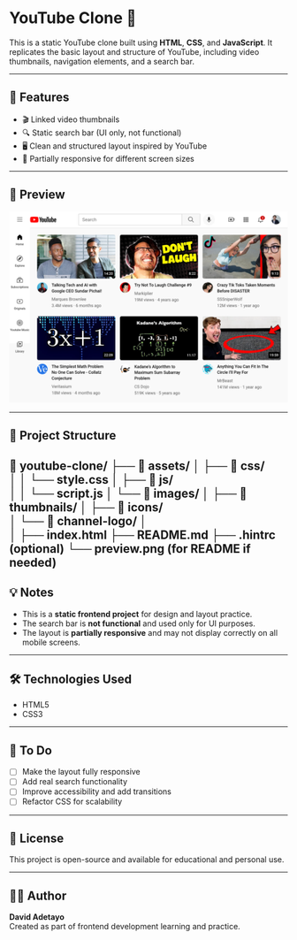 # YouTube Clone 🎥

This is a static YouTube clone built using **HTML**, **CSS**, and **JavaScript**. It replicates the basic layout and structure of YouTube, including video thumbnails, navigation elements, and a search bar.

---

## 🚀 Features

- 🎬 Linked video thumbnails
- 🔍 Static search bar (UI only, not functional)
- 🖥️ Clean and structured layout inspired by YouTube
- 📱 Partially responsive for different screen sizes

---

## 📸 Preview

![Screenshot of YouTube Clone](./preview.png)  


---

## 📁 Project Structure

📂 youtube-clone/
├── 📁 assets/
│   ├── 📁 css/            
│   │   └── style.css
│   ├── 📁 js/             
│   │   └── script.js
│   └── 📁 images/
│       ├── 📁 thumbnails/ 
│       ├── 📁 icons/      
│       └── 📁 channel-logo/ 
│   
│
├── index.html
├── README.md
├── .hintrc (optional)
└── preview.png (for README if needed)
---
## 💡 Notes

- This is a **static frontend project** for design and layout practice.
- The search bar is **not functional** and used only for UI purposes.
- The layout is **partially responsive** and may not display correctly on all mobile screens.

---

## 🛠️ Technologies Used

- HTML5
- CSS3


---

## 📌 To Do

- [ ] Make the layout fully responsive
- [ ] Add real search functionality
- [ ] Improve accessibility and add transitions
- [ ] Refactor CSS for scalability

---

## 📄 License

This project is open-source and available for educational and personal use.

---

## 👨‍💻 Author

**David Adetayo**  
Created as part of frontend development learning and practice.

